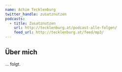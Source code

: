 ```yaml
---
name: Achim Tecklenburg
twitter_handle: zusatznutzen
podcasts:
  - title: Zusatznutzen
    url: http://tecklenburg.at/podcast-alle-folgen/
    feed_url: http://tecklenburg.at/feed/mp3/
---
```


## Über mich

... folgt.